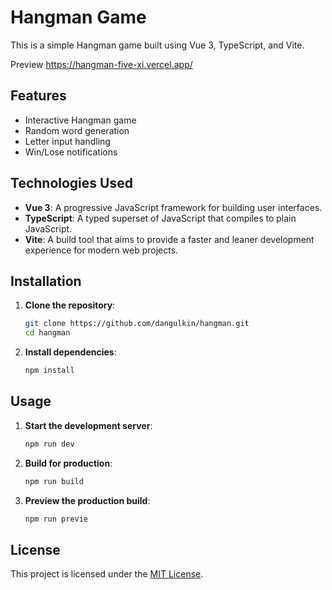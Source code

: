 # Hangman Game

This is a simple Hangman game built using Vue 3, TypeScript, and Vite.

Preview 
https://hangman-five-xi.vercel.app/

## Features

- Interactive Hangman game
- Random word generation
- Letter input handling
- Win/Lose notifications

## Technologies Used

- **Vue 3**: A progressive JavaScript framework for building user interfaces.
- **TypeScript**: A typed superset of JavaScript that compiles to plain JavaScript.
- **Vite**: A build tool that aims to provide a faster and leaner development experience for modern web projects.

## Installation

1. **Clone the repository**:

   ```sh
   git clone https://github.com/dangulkin/hangman.git
   cd hangman
   ```

2. **Install dependencies**:

   ```sh
   npm install
   ```

## Usage

1. **Start the development server**:

   ```sh
   npm run dev
   ```

2. **Build for production**:

   ```sh
   npm run build
   ```

3. **Preview the production build**:

   ```sh
   npm run previe
   ``````

## License

This project is licensed under the [MIT License](https://opensource.org/licenses/MIT).
